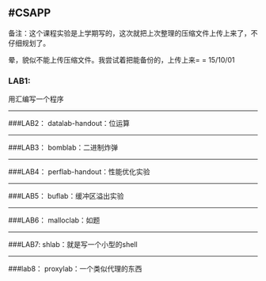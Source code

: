 #CSAPP
---
备注：这个课程实验是上学期写的，这次就把上次整理的压缩文件上传上来了，不仔细规划了。

晕，貌似不能上传压缩文件。我尝试着把能备份的，上传上来= = 15/10/01


### LAB1: ###
用汇编写一个程序

---
###LAB2：
datalab-handout：位运算

---
###LAB3：
bomblab：二进制炸弹

---
###LAB4：
perflab-handout：性能优化实验

---
###LAB5：
buflab：缓冲区溢出实验

----
###LAB6：
malloclab：如题

----
###LAB7:
shlab：就是写一个小型的shell

----
###lab8：
proxylab：一个类似代理的东西
